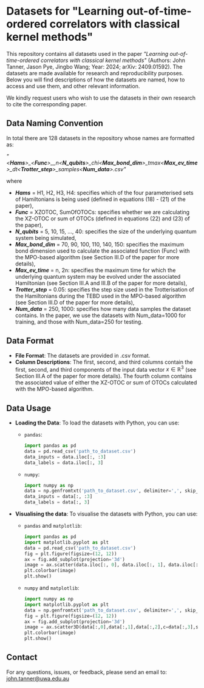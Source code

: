 # Datasets for "Learning out-of-time-ordered correlators with classical kernel methods"

This repository contains all datasets used in the paper *"Learning out-of-time-ordered correlators with classical kernel methods"* (Authors: John Tanner, Jason Pye, Jingbo Wang; Year: 2024; arXiv: 2409.01592). The datasets are made available for research and reproducibility purposes. Below you will find descriptions of how the datasets are named, how to access and use them, and other relevant information. 

We kindly request users who wish to use the datasets in their own research to cite the corresponding paper.

## Data Naming Convention

In total there are 128 datasets in the repository whose names are formatted as:

*"\<**Hams**\>_\<**Func**\>__n\<**N_qubits**\>_chi\<**Max_bond_dim**\>_tmax\<**Max_ev_time**\>_dt\<**Trotter_step**\>_samples\<**Num_data**\>.csv"*

where
- ***Hams*** = H1, H2, H3, H4: specifies which of the four parameterised sets of Hamiltonians is being used (defined in equations (18) - (21) of the paper),
- ***Func*** = XZOTOC, SumOfOTOCs: specifies whether we are calculating the XZ-OTOC or sum of OTOCs (defined in equations (22) and (23) of the paper),
- ***N_qubits*** = 5, 10, 15, ..., 40: specifies the size of the underlying quantum system being simulated,
- ***Max_bond_dim*** = 70, 90, 100, 110, 140, 150: specifies the maximum bond dimension used to calculate the associated function (Func) with the MPO-based algorithm (see Section III.D of the paper for more details),
- ***Max_ev_time*** = n, 2n: specifies the maximum time for which the underlying quantum system may be evolved under the associated Hamiltonian (see Section III.A and III.B of the paper for more details),
- ***Trotter_step*** = 0.05: specifies the step size used in the Trotterisation of the Hamiltonians during the TEBD used in the MPO-based algorithm (see Section III.D of the paper for more details),
- ***Num_data*** = 250, 1000: specifies how many data samples the dataset contains. In the paper, we use the datasets with Num_data=1000 for training, and those with Num_data=250 for testing.

## Data Format

- **File Format**: The datasets are provided in .csv format.
- **Column Descriptions**: The first, second, and third columns contain the first, second, and third components of the input data vector $x\in\mathbb{R}^3$ (see Section III.A of the paper for more details). The fourth column contains the associated value of either the XZ-OTOC or sum of OTOCs calculated with the MPO-based algorithm.

## Data Usage

- **Loading the Data**: To load the datasets with Python, you can use:
  - `pandas`:
    
    ```python
    import pandas as pd
    data = pd.read_csv('path_to_dataset.csv')
    data_inputs = data.iloc[:, :3]  
    data_labels = data.iloc[:, 3] 
    ```
  - `numpy`:
    
    ```python
    import numpy as np
    data = np.genfromtxt('path_to_dataset.csv', delimiter=',', skip_header=1)
    data_inputs = data[:, :3]
    data_labels = data[:, 3]
    ```

- **Visualising the data**: To visualise the datasets with Python, you can use:
  - `pandas` and `matplotlib`:
    
    ```python
    import pandas as pd
    import matplotlib.pyplot as plt
    data = pd.read_csv('path_to_dataset.csv')
    fig = plt.figure(figsize=(12, 12))
    ax = fig.add_subplot(projection='3d')
    image = ax.scatter(data.iloc[:, 0], data.iloc[:, 1], data.iloc[:, 2], c=data.iloc[:, 3], s=75)
    plt.colorbar(image)
    plt.show()
    ```

  - `numpy` and `matplotlib`:
    
    ```python
    import numpy as np
    import matplotlib.pyplot as plt
    data = np.genfromtxt('path_to_dataset.csv', delimiter=',', skip_header=1)
    fig = plt.figure(figsize=(12, 12))
    ax = fig.add_subplot(projection='3d')
    image = ax.scatter3D(data[:,0],data[:,1],data[:,2],c=data[:,3],s=75)
    plt.colorbar(image)
    plt.show()
    ```

## Contact

For any questions, issues, or feedback, please send an email to: john.tanner@uwa.edu.au



